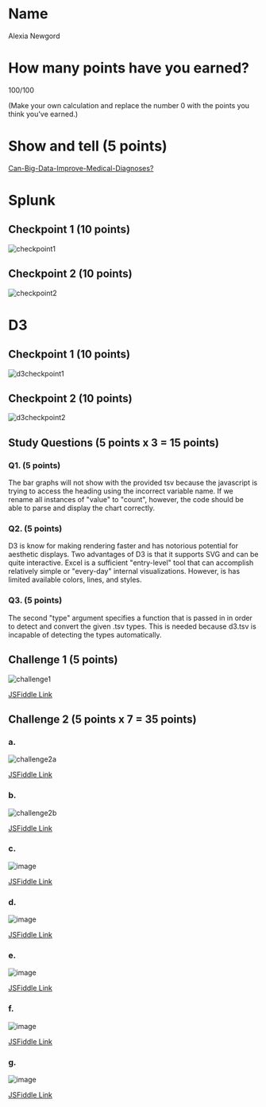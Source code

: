 # Name

Alexia Newgord

# How many points have you earned?

100/100

(Make your own calculation and replace the number 0 with the points you think you've earned.)

# Show and tell (5 points)

[Can-Big-Data-Improve-Medical-Diagnoses?](http://blogs.wsj.com/digits/2014/08/22/can-big-data-improve-medical-diagnoses/?KEYWORDS=big+data)

# Splunk

## Checkpoint 1 (10 points)

![checkpoint1](checkpoint1.png?raw=true)

## Checkpoint 2 (10 points)

![checkpoint2](checkpoint2.png?raw=true)

# D3

## Checkpoint 1 (10 points)

![d3checkpoint1](d3checkpoint1.png?raw=true)

## Checkpoint 2 (10 points)

![d3checkpoint2](d3checkpoint2.png?raw=true)

## Study Questions (5 points x 3 = 15 points)

### Q1. (5 points)

The bar graphs will not show with the provided tsv because the javascript is trying to access the heading using the incorrect variable name.  If we rename all instances of "value" to "count", however, the code should be able to parse and display the chart correctly.

### Q2. (5 points)

D3 is know for making rendering faster and has notorious potential for aesthetic displays.  Two advantages of D3 is that it supports SVG and can be quite interactive. Excel is a sufficient "entry-level" tool that can accomplish relatively simple or "every-day" internal visualizations.  However, is has limited available colors, lines, and styles.

### Q3. (5 points)

The second "type" argument specifies a function that is passed in in order to detect and convert the given .tsv types.  This is needed because d3.tsv is incapable of detecting the types automatically.


## Challenge 1 (5 points)

![challenge1](challenge1.png?raw=true)

[JSFiddle Link](http://jsfiddle.net/alne4294/yow8n2tj/)

## Challenge 2 (5 points x 7 = 35 points)

### a. 

![challenge2a](challenge2a.png?raw=true)

[JSFiddle Link](http://jsfiddle.net/alne4294/x5331q0e/)

### b.

![challenge2b](challenge2b.png?raw=true)

[JSFiddle Link](http://jsfiddle.net/alne4294/a7vwbfdg/)

### c.

![image](image.png?raw=true)

[JSFiddle Link](http://jsfiddle.net/replace-this-path)

### d.

![image](image.png?raw=true)

[JSFiddle Link](http://jsfiddle.net/replace-this-path)

### e.

![image](image.png?raw=true)

[JSFiddle Link](http://jsfiddle.net/replace-this-path)

### f.

![image](image.png?raw=true)

[JSFiddle Link](http://jsfiddle.net/replace-this-path)


### g.

![image](image.png?raw=true)

[JSFiddle Link](http://jsfiddle.net/replace-this-path)
